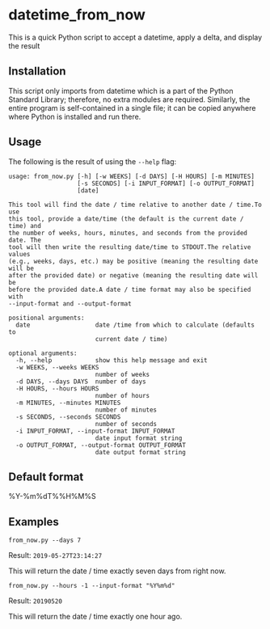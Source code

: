 # datetime_from_now
This is a quick Python script to accept a datetime, apply a delta, and display the result

## Installation
This script only imports from datetime which is a part of the Python Standard Library; therefore, no extra modules are required.
Similarly, the entire program is self-contained in a single file; it can be copied anywhere where Python is installed and run there.

## Usage
The following is the result of using the `--help` flag:
```
usage: from_now.py [-h] [-w WEEKS] [-d DAYS] [-H HOURS] [-m MINUTES]
                   [-s SECONDS] [-i INPUT_FORMAT] [-o OUTPUT_FORMAT]
                   [date]

This tool will find the date / time relative to another date / time.To use
this tool, provide a date/time (the default is the current date / time) and
the number of weeks, hours, minutes, and seconds from the provided date. The
tool will then write the resulting date/time to STDOUT.The relative values
(e.g., weeks, days, etc.) may be positive (meaning the resulting date will be
after the provided date) or negative (meaning the resulting date will be
before the provided date.A date / time format may also be specified with
--input-format and --output-format

positional arguments:
  date                  date /time from which to calculate (defaults to
                        current date / time)

optional arguments:
  -h, --help            show this help message and exit
  -w WEEKS, --weeks WEEKS
                        number of weeks
  -d DAYS, --days DAYS  number of days
  -H HOURS, --hours HOURS
                        number of hours
  -m MINUTES, --minutes MINUTES
                        number of minutes
  -s SECONDS, --seconds SECONDS
                        number of seconds
  -i INPUT_FORMAT, --input-format INPUT_FORMAT
                        date input format string
  -o OUTPUT_FORMAT, --output-format OUTPUT_FORMAT
                        date output format string
```

## Default format
%Y-%m%dT%%H%M%S

## Examples
```shell
from_now.py --days 7
```

Result: `2019-05-27T23:14:27`

This will return the date / time exactly seven days from right now.

```shell
from_now.py --hours -1 --input-format "%Y%m%d"
```

Result: `20190520`

This will return the date / time exactly one hour ago.


